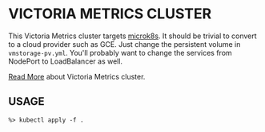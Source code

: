 # VICTORIA METRICS CLUSTER

This Victoria Metrics cluster targets [microk8s](https://microk8s.io/).
It should be trivial to convert to a cloud provider such as GCE.
Just change the persistent volume in `vmstorage-pv.yml`.
You'll probably want to change the services from NodePort to LoadBalancer as well.

[Read More](https://github.com/VictoriaMetrics/VictoriaMetrics/tree/cluster) about Victoria Metrics cluster.

## USAGE
```
%> kubectl apply -f .
```